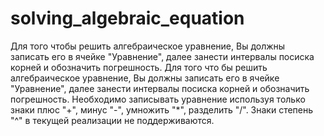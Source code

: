 # solving_algebraic_equation
Для того чтобы решить алгебраическое уравнение, Вы должны записать его в ячейке "Уравнение", далее занести интервалы посиска корней и обозначить погрешность.
Для того что бы решить алгебраическое уравнение, Вы должны записать его в ячейке "Уравнение", далее занести интервалы посиска корней и обозначить погрешность.
Необходимо записывать уравнение используя только знаки плюс "+", минус "-", умножить "*", разделить "/". Знаки степень "^" в текущей реализации не поддерживаются.

